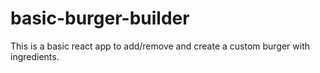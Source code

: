 # basic-burger-builder

This is a basic react app to add/remove and create a custom burger with ingredients.
 

